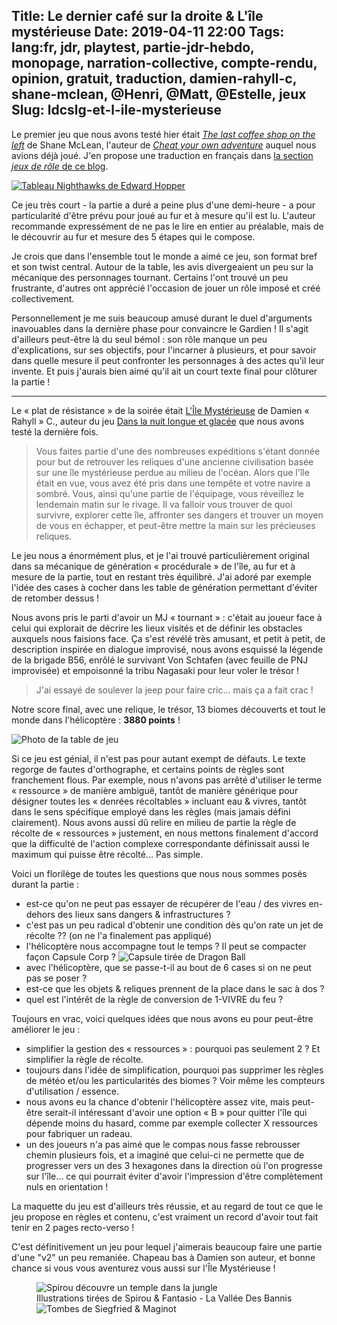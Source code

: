 Title: Le dernier café sur la droite & L'île mystérieuse
Date: 2019-04-11 22:00
Tags: lang:fr, jdr, playtest, partie-jdr-hebdo, monopage, narration-collective, compte-rendu, opinion, gratuit, traduction, damien-rahyll-c, shane-mclean, @Henri, @Matt, @Estelle, jeux
Slug: ldcslg-et-l-ile-mysterieuse
---

Le premier jeu que nous avons testé hier était [_The last coffee shop on the left_](http://cheatyourownadventure.co.uk/the-last-coffee-shop-on-the-left)
de Shane McLean, l'auteur de [_Cheat your own adventure_](la-tour-et-cheat-your-own-adventure.html) auquel nous avions déjà joué.
J'en propose une traduction en français dans [la section _jeux de rôle_ de ce blog](pages/jeux-de-role.html).

[![Tableau Nighthawks de Edward Hopper](images/2019/04/Nighthawks_by_Edward_Hopper_1942.jpg)](https://en.wikipedia.org/wiki/Nighthawks)

Ce jeu très court - la partie a duré a peine plus d'une demi-heure - a pour particularité
d'être prévu pour joué au fur et à mesure qu'il est lu.
L'auteur recommande expressément de ne pas le lire en entier au préalable,
mais de le découvrir au fur et mesure des 5 étapes qui le compose.

Je crois que dans l'ensemble tout le monde a aimé ce jeu,
son format bref et son twist central.
Autour de la table, les avis divergeaient un peu sur la mécanique des personnages tournant.
Certains l'ont trouvé un peu frustrante, d'autres ont apprécié l'occasion de jouer un rôle
imposé et créé collectivement.

Personnellement je me suis beaucoup amusé durant le duel d'arguments inavouables
dans la dernière phase pour convaincre le Gardien !
Il s'agit d'ailleurs peut-être là du seul bémol : son rôle manque un peu d'explications,
sur ses objectifs, pour l'incarner à plusieurs, et pour savoir
dans quelle mesure il peut confronter les personnages à des actes qu'il leur invente.
Et puis j'aurais bien aimé qu'il ait un court texte final pour clôturer la partie !

---

Le « plat de résistance » de la soirée était [L'Île Mystérieuse](http://troplongpaslu.fr/jeux-de-role-court/lile-mysterieuse/) de Damien « Rahyll » C.,
auteur du jeu [Dans la nuit longue et glacée](dans-la-nuit-longue-et-glacee.html) que nous avons testé la dernière fois.

<blockquote>
Vous faites partie d'une des nombreuses expéditions s'étant donnée pour but de retrouver
les reliques d'une ancienne civilisation basée sur une île mystérieuse perdue au milieu de l'océan.
Alors que l'île était en vue, vous avez été pris dans une tempête et votre navire a sombré.
Vous, ainsi qu'une partie de l'équipage, vous réveillez le lendemain matin sur le rivage.
Il va falloir vous trouver de quoi survivre, explorer cette île, affronter ses dangers
et trouver un moyen de vous en échapper, et peut-être mettre la main sur les précieuses reliques.
</blockquote>

Le jeu nous a énormément plus, et je l'ai trouvé particulièrement original dans sa mécanique
de génération « procédurale » de l'île, au fur et à mesure de la partie,
tout en restant très équilibré.
J'ai adoré par exemple l'idée des cases à cocher dans les table de génération
permettant d'éviter de retomber dessus !

Nous avons pris le parti d'avoir un MJ « tournant » :
c'était au joueur face à celui qui explorait de décrire les lieux visités
et de définir les obstacles auxquels nous faisions face.
Ça s'est révélé très amusant, et petit à petit, de description inspirée en dialogue improvisé,
nous avons esquissé la légende de la brigade B56,
enrôlé le survivant Von Schtafen (avec feuille de PNJ improvisée) et empoisonné la tribu Nagasaki pour leur voler le trésor !

> J'ai essayé de soulever la jeep pour faire cric... mais ça a fait crac !

Notre score final, avec une relique, le trésor, 13 biomes découverts et tout le monde dans l'hélicoptère : **3880 points** !

![Photo de la table de jeu](images/2019/04/lile-mysterieuse.jpg)

Si ce jeu est génial, il n'est pas pour autant exempt de défauts.
Le texte regorge de fautes d'orthographe, et certains points de règles sont franchement flous.
Par exemple, nous n'avons pas arrêté d'utiliser le terme « ressource » de manière ambiguë,
tantôt de manière générique pour désigner toutes les « denrées récoltables » incluant eau & vivres,
tantôt dans le sens spécifique employé dans les règles (mais jamais défini clairement).
Nous avons aussi dû relire en milieu de partie la règle de récolte de « ressources » justement,
en nous mettons finalement d'accord que la difficulté de l'action complexe correspondante
définissait aussi le maximum qui puisse être récolté... Pas simple.

Voici un florilège de toutes les questions que nous nous sommes posés durant la partie :

- est-ce qu'on ne peut pas essayer de récupérer de l'eau / des vivres en-dehors des lieux sans dangers & infrastructures ?
- c'est pas un peu radical d'obtenir une condition dès qu'on rate un jet de récolte ?? (on ne l'a finalement pas appliqué)
- l'hélicoptère nous accompagne tout le temps ? Il peut se compacter façon Capsule Corp ? ![Capsule tirée de Dragon Ball](images/2019/04/dragonball-capsule.jpg)
- avec l'hélicoptère, que se passe-t-il au bout de 6 cases si on ne peut pas se poser ?
- est-ce que les objets & reliques prennent de la place dans le sac à dos ?
- quel est l'intérêt de la règle de conversion de 1-VIVRE du feu ?

Toujours en vrac, voici quelques idées que nous avons eu pour peut-être améliorer le jeu :

- simplifier la gestion des « ressources » : pourquoi pas seulement 2 ? Et simplifier la règle de récolte.
- toujours dans l'idée de simplification, pourquoi pas supprimer les règles de météo et/ou les particularités des biomes ?
Voir même les compteurs d'utilisation / essence.
- nous avons eu la chance d'obtenir l'hélicoptère assez vite, mais peut-être serait-il intéressant
d'avoir une option « B » pour quitter l'île qui dépende moins du hasard, comme par exemple collecter X ressources
pour fabriquer un radeau.
- un des joueurs n'a pas aimé que le compas nous fasse rebrousser chemin plusieurs fois,
et a imaginé que celui-ci ne permette que de progresser vers un des 3 hexagones dans la direction
où l'on progresse sur l'île... ce qui pourrait éviter d'avoir l'impression d'être complètement nuls en orientation !

La maquette du jeu est d'ailleurs très réussie, et au regard de tout ce que le jeu propose en règles et contenu,
c'est vraiment un record d'avoir tout fait tenir en 2 pages recto-verso !

C'est définitivement un jeu pour lequel j'aimerais beaucoup faire une partie d'une "v2"
un peu remaniée.
Chapeau bas à Damien son auteur, et bonne chance si vous vous aventurez vous aussi sur l'Île Mystérieuse !

<figure>
  <img alt="Spirou découvre un temple dans la jungle" src="images/2019/04/SpirouEtFantasio_LaValleeDesBannis_Temple.png">
  <figcaption>Illustrations tirées de Spirou & Fantasio - La Vallée Des Bannis</figcaption>
  <img alt="Tombes de Siegfried & Maginot" src="images/2019/04/SpirouEtFantasio_LaValleeDesBannis_Tombes.png">
</figure>

<style>
article hr { margin: 5rem; }
article figure img { max-width: 30rem; }
article li img { max-width: 7rem; float: right; }
</style>